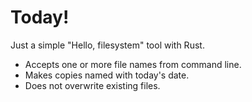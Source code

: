 # Today!

Just a simple "Hello, filesystem" tool with Rust.

* Accepts one or more file names from command line.
* Makes copies named with today's date. 
* Does not overwrite existing files.
